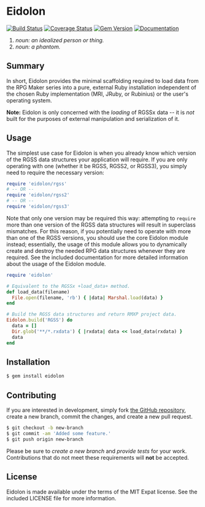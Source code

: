 # Eidolon
[![Build Status](https://travis-ci.org/sesvxace/eidolon.svg?branch=master)][travis]
[![Coverage Status](https://coveralls.io/repos/sesvxace/eidolon/badge.png?branch=master)][coverage]
[![Gem Version](https://badge.fury.io/rb/eidolon.svg)][gem]
[![Documentation](http://b.repl.ca/v1/yard-docs-blue.png)][yard]

1. _noun: an idealized person or thing._
2. _noun: a phantom._

## Summary
In short, Eidolon provides the minimal scaffolding required to load data from the RPG Maker series into a pure, external Ruby installation independent of the chosen Ruby implementation (MRI, JRuby, or Rubinius) or the user's operating system.

**Note:** Eidolon is only concerned with the _loading_ of RGSSx data -- it is _not_ built for the purposes of external manipulation and serialization of it.

## Usage
The simplest use case for Eidolon is when you already know which version of the RGSS data structures your application will require. If you are only operating with one (whether it be RGSS, RGSS2, or RGSS3), you simply need to require the necessary version:

```ruby
require 'eidolon/rgss'
# -- OR --
require 'eidolon/rgss2'
# -- OR --
require 'eidolon/rgss3'
```

Note that only one version may be required this way: attempting to `require` more than one version of the RGSS data structures will result in superclass mismatches. For this reason, if you potentially need to operate with more than one of the RGSS versions, you should use the core Eidolon module instead; essentially, the usage of this module allows you to dynamically create and destroy the needed RPG data structures whenever they are required. See the included documentation for more detailed information about the usage of the Eidolon module.

```ruby
require 'eidolon'

# Equivalent to the RGSSx +load_data+ method.
def load_data(filename)
  File.open(filename, 'rb') { |data| Marshal.load(data) }
end

# Build the RGSS data structures and return RMXP project data.
Eidolon.build('RGSS') do
  data = []
  Dir.glob('**/*.rxdata') { |rxdata| data << load_data(rxdata) }
  data
end
```

## Installation
```sh
$ gem install eidolon
```

## Contributing
If you are interested in development, simply fork [the GitHub repository][eidolon], create a new branch, commit the changes, and create a new pull request.

```sh
$ git checkout -b new-branch
$ git commit -am 'Added some feature.'
$ git push origin new-branch
```

Please be sure to _create a new branch_ and _provide tests_ for your work. Contributions that do not meet these requirements will **not** be accepted.

## License
Eidolon is made available under the terms of the MIT Expat license. See the included LICENSE file for more information.

[coverage]: https://coveralls.io/r/sesvxace/eidolon?branch=master
[eidolon]:  https://github.com/sesvxace/eidolon
[gem]:      http://badge.fury.io/rb/eidolon
[travis]:   https://travis-ci.org/sesvxace/eidolon
[yard]:     http://rubydoc.info/gems/eidolon/frames